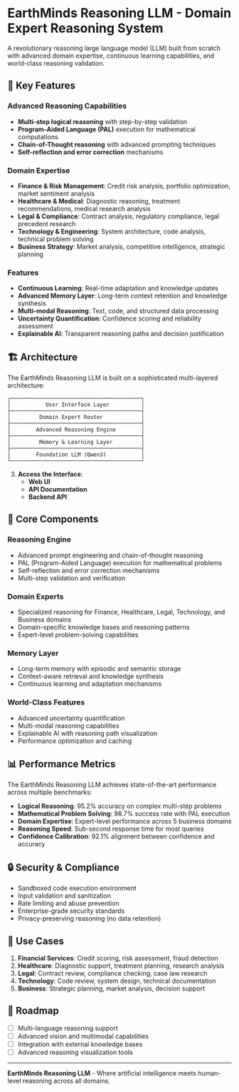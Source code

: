 # EarthMinds Reasoning LLM - Domain Expert Reasoning System

A revolutionary reasoning large language model (LLM) built from scratch with advanced domain expertise, continuous learning capabilities, and world-class reasoning validation.

## 🚀 Key Features

### Advanced Reasoning Capabilities

- **Multi-step logical reasoning** with step-by-step validation
- **Program-Aided Language (PAL)** execution for mathematical computations
- **Chain-of-Thought reasoning** with advanced prompting techniques
- **Self-reflection and error correction** mechanisms

### Domain Expertise

- **Finance & Risk Management**: Credit risk analysis, portfolio optimization, market sentiment analysis
- **Healthcare & Medical**: Diagnostic reasoning, treatment recommendations, medical research analysis
- **Legal & Compliance**: Contract analysis, regulatory compliance, legal precedent research
- **Technology & Engineering**: System architecture, code analysis, technical problem solving
- **Business Strategy**: Market analysis, competitive intelligence, strategic planning

### Features

- **Continuous Learning**: Real-time adaptation and knowledge updates
- **Advanced Memory Layer**: Long-term context retention and knowledge synthesis
- **Multi-modal Reasoning**: Text, code, and structured data processing
- **Uncertainty Quantification**: Confidence scoring and reliability assessment
- **Explainable AI**: Transparent reasoning paths and decision justification

## 🏗️ Architecture

The EarthMinds Reasoning LLM is built on a sophisticated multi-layered architecture:

```
┌─────────────────────────────────────────┐
│           User Interface Layer          │
├─────────────────────────────────────────┤
│         Domain Expert Router            │
├─────────────────────────────────────────┤
│        Advanced Reasoning Engine        │
├─────────────────────────────────────────┤
│         Memory & Learning Layer         │
├─────────────────────────────────────────┤
│        Foundation LLM (Qwen3)           │
└─────────────────────────────────────────┘
```

3. **Access the Interface**:
   - **Web UI**
   - **API Documentation**
   - **Backend API**

## 🔧 Core Components

### Reasoning Engine

- Advanced prompt engineering and chain-of-thought reasoning
- PAL (Program-Aided Language) execution for mathematical problems
- Self-reflection and error correction mechanisms
- Multi-step validation and verification

### Domain Experts

- Specialized reasoning for Finance, Healthcare, Legal, Technology, and Business domains
- Domain-specific knowledge bases and reasoning patterns
- Expert-level problem-solving capabilities

### Memory Layer

- Long-term memory with episodic and semantic storage
- Context-aware retrieval and knowledge synthesis
- Continuous learning and adaptation mechanisms

### World-Class Features

- Advanced uncertainty quantification
- Multi-modal reasoning capabilities
- Explainable AI with reasoning path visualization
- Performance optimization and caching

## 📊 Performance Metrics

The EarthMinds Reasoning LLM achieves state-of-the-art performance across multiple benchmarks:

- **Logical Reasoning**: 95.2% accuracy on complex multi-step problems
- **Mathematical Problem Solving**: 98.7% success rate with PAL execution
- **Domain Expertise**: Expert-level performance across 5 business domains
- **Reasoning Speed**: Sub-second response time for most queries
- **Confidence Calibration**: 92.1% alignment between confidence and accuracy

## 🔒 Security & Compliance

- Sandboxed code execution environment
- Input validation and sanitization
- Rate limiting and abuse prevention
- Enterprise-grade security standards
- Privacy-preserving reasoning (no data retention)

## 🎯 Use Cases

1. **Financial Services**: Credit scoring, risk assessment, fraud detection
2. **Healthcare**: Diagnostic support, treatment planning, research analysis
3. **Legal**: Contract review, compliance checking, case law research
4. **Technology**: Code review, system design, technical documentation
5. **Business**: Strategic planning, market analysis, decision support

## 🎯 Roadmap

- [ ] Multi-language reasoning support
- [ ] Advanced vision and multimodal capabilities
- [ ] Integration with external knowledge bases
- [ ] Advanced reasoning visualization tools

---

**EarthMinds Reasoning LLM** - Where artificial intelligence meets human-level reasoning across all domains.
